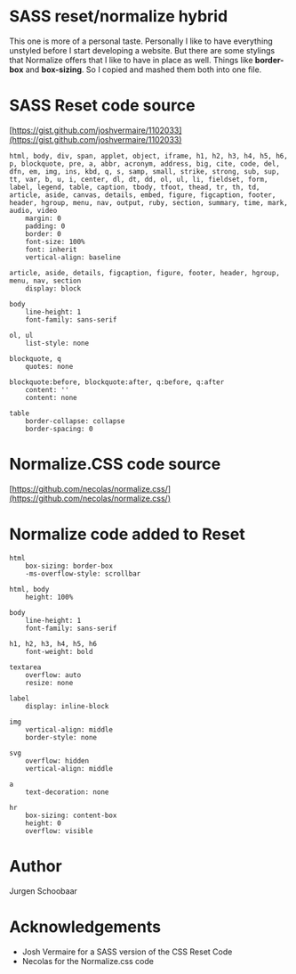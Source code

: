 # SASS reset/normalize hybrid

This one is more of a personal taste. Personally I like to have everything unstyled before I start developing a website. But there are some stylings that Normalize offers that I like to have in place as well. Things like **border-box** and **box-sizing**. So I copied and mashed them both into one file.

# SASS Reset code source
[https://gist.github.com/joshvermaire/1102033](https://gist.github.com/joshvermaire/1102033)

```
html, body, div, span, applet, object, iframe, h1, h2, h3, h4, h5, h6, p, blockquote, pre, a, abbr, acronym, address, big, cite, code, del, dfn, em, img, ins, kbd, q, s, samp, small, strike, strong, sub, sup, tt, var, b, u, i, center, dl, dt, dd, ol, ul, li, fieldset, form, label, legend, table, caption, tbody, tfoot, thead, tr, th, td, article, aside, canvas, details, embed, figure, figcaption, footer, header, hgroup, menu, nav, output, ruby, section, summary, time, mark, audio, video
	margin: 0
	padding: 0
	border: 0
	font-size: 100%
	font: inherit
	vertical-align: baseline

article, aside, details, figcaption, figure, footer, header, hgroup, menu, nav, section
	display: block

body
	line-height: 1
	font-family: sans-serif

ol, ul
	list-style: none

blockquote, q
	quotes: none

blockquote:before, blockquote:after, q:before, q:after
	content: ''
	content: none

table
	border-collapse: collapse
	border-spacing: 0
```


# Normalize.CSS code source
[https://github.com/necolas/normalize.css/](https://github.com/necolas/normalize.css/)

# Normalize code added to Reset

```
html
	box-sizing: border-box 
	-ms-overflow-style: scrollbar 

html, body
	height: 100% 

body
	line-height: 1
	font-family: sans-serif 

h1, h2, h3, h4, h5, h6
	font-weight: bold

textarea
	overflow: auto
	resize: none

label
	display: inline-block

img
	vertical-align: middle
	border-style: none

svg
	overflow: hidden
	vertical-align: middle

a
	text-decoration: none

hr
	box-sizing: content-box
	height: 0
	overflow: visible
```

# Author

Jurgen Schoobaar

# Acknowledgements

* Josh Vermaire for a SASS version of the CSS Reset Code
* Necolas for the Normalize.css code










